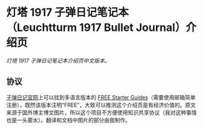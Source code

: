 # 灯塔 1917 子弹日记笔记本（Leuchtturm 1917 Bullet Journal）介绍页

_灯塔 1917 子弹日记笔记本介绍页中文版本。_

## 协议

[子弹日记官网][bujo-url]上可以找到多语言版本的 [FREE Starter Guides][free-starter-guides-url]（需要使用邮箱简单注册），既然该版本注明“FREE”，大致可以推测这个介绍页是有经济价值的。原文来源于国外博主博文图片，所以这个项目不方便使用知识共享协议（我对这种事情也是一头雾水）。翻译和文档中图片的部分由我制作。

[bujo-url]: http://bulletjournal.com/
[free-starter-guides-url]: http://help.bulletjournal.com/article/30-free-starter-guide
